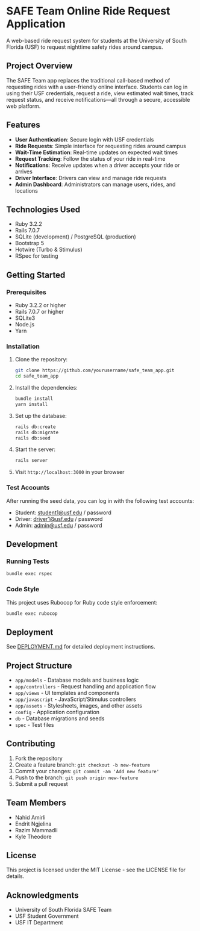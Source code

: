# SAFE Team Online Ride Request Application

A web-based ride request system for students at the University of South Florida (USF) to request nighttime safety rides around campus.

## Project Overview

The SAFE Team app replaces the traditional call-based method of requesting rides with a user-friendly online interface. Students can log in using their USF credentials, request a ride, view estimated wait times, track request status, and receive notifications—all through a secure, accessible web platform.

## Features

- **User Authentication**: Secure login with USF credentials
- **Ride Requests**: Simple interface for requesting rides around campus
- **Wait-Time Estimation**: Real-time updates on expected wait times
- **Request Tracking**: Follow the status of your ride in real-time
- **Notifications**: Receive updates when a driver accepts your ride or arrives
- **Driver Interface**: Drivers can view and manage ride requests
- **Admin Dashboard**: Administrators can manage users, rides, and locations

## Technologies Used

- Ruby 3.2.2
- Rails 7.0.7
- SQLite (development) / PostgreSQL (production)
- Bootstrap 5
- Hotwire (Turbo & Stimulus)
- RSpec for testing

## Getting Started

### Prerequisites

- Ruby 3.2.2 or higher
- Rails 7.0.7 or higher
- SQLite3
- Node.js
- Yarn

### Installation

1. Clone the repository:
   ```bash
   git clone https://github.com/yourusername/safe_team_app.git
   cd safe_team_app
   ```

2. Install the dependencies:
   ```bash
   bundle install
   yarn install
   ```

3. Set up the database:
   ```bash
   rails db:create
   rails db:migrate
   rails db:seed
   ```

4. Start the server:
   ```bash
   rails server
   ```

5. Visit `http://localhost:3000` in your browser

### Test Accounts

After running the seed data, you can log in with the following test accounts:

- Student: student1@usf.edu / password
- Driver: driver1@usf.edu / password
- Admin: admin@usf.edu / password

## Development

### Running Tests

```bash
bundle exec rspec
```

### Code Style

This project uses Rubocop for Ruby code style enforcement:

```bash
bundle exec rubocop
```

## Deployment

See [DEPLOYMENT.md](DEPLOYMENT.md) for detailed deployment instructions.

## Project Structure

- `app/models` - Database models and business logic
- `app/controllers` - Request handling and application flow
- `app/views` - UI templates and components
- `app/javascript` - JavaScript/Stimulus controllers
- `app/assets` - Stylesheets, images, and other assets
- `config` - Application configuration
- `db` - Database migrations and seeds
- `spec` - Test files

## Contributing

1. Fork the repository
2. Create a feature branch: `git checkout -b new-feature`
3. Commit your changes: `git commit -am 'Add new feature'`
4. Push to the branch: `git push origin new-feature`
5. Submit a pull request

## Team Members

- Nahid Amirli
- Endrit Ngjelina
- Razim Mammadli
- Kyle Theodore

## License

This project is licensed under the MIT License - see the LICENSE file for details.

## Acknowledgments

- University of South Florida SAFE Team
- USF Student Government
- USF IT Department